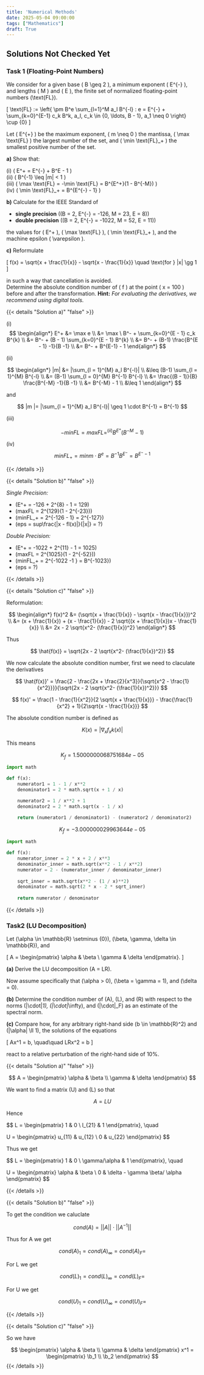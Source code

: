 ```yaml
---
title: 'Numerical Methods'
date: 2025-05-04 09:00:00
tags: ["Mathematics"]
draft: True
---
```



## Solutions Not Checked Yet

### Task 1 (Floating-Point Numbers)

We consider for a given base \( B \geq 2 \), a minimum exponent \( E^{-} \), and lengths \( M \) and \( E \), the finite set of normalized floating-point numbers \(\text{FL}\).

\[
\text{FL} := \left\{ \pm B^e \sum_{l=1}^M a_l B^{-l} : e = E^{-} + \sum_{k=0}^{E-1} c_k B^k, a_l, c_k \in \{0, \ldots, B - 1\}, a_1 \neq 0 \right\} \cup \{0\}
\]

Let \( E^{+} \) be the maximum exponent, \( m \neq 0 \) the mantissa, \( \max \text{FL} \) the largest number of the set, and \( \min \text{FL}_+ \) the smallest positive number of the set.

**a)** Show that:

(i) \( E^+ = E^{-} + B^E - 1 \)  
(ii) \( B^{-1} \leq |m| < 1 \)  
(iii) \( \max \text{FL} = -\min \text{FL} = B^{E^+}(1 - B^{-M}) \)  
(iv) \( \min \text{FL}_+ = B^{E^{-} - 1} \)  

**b)** Calculate for the IEEE Standard of

- **single precision** \((B = 2, E^{-} = -126, M = 23, E = 8)\)
- **double precision** \((B = 2, E^{-} = -1022, M = 52, E = 11)\)

the values for \( E^+ \), \( \max \text{FL} \), \( \min \text{FL}_+ \), and the machine epsilon \( \varepsilon \).

**c)** Reformulate

\[
f(x) = \sqrt{x + \frac{1}{x}} - \sqrt{x - \frac{1}{x}} \quad \text{for } |x| \gg 1
\]

in such a way that cancellation is avoided.  
Determine the absolute condition number of \( f \) at the point \( x = 100 \) before and after the transformation.
**Hint:** *For evaluating the derivatives, we recommend using digital tools.*


{{< details "Solution a)" "false" >}}

(i)
$$
\begin{align*}
E^+ &= \max e \\
&= \max \ B^- + \sum_{k=0}^{E - 1} c_k B^{k} \\
&= B^- + (B - 1) \sum_{k=0}^{E - 1}  B^{k} \\
&= B^- + (B-1) \frac{B^{E - 1} -1}{B -1} \\
&= B^- + B^{E-1} - 1
\end{align*}
$$

(ii)

$$
\begin{align*}
|m| &= |\sum_{l = 1}^{M} a_l B^{-l}| \\
&\leq (B-1) \sum_{l = 1}^{M} B^{-l} \\
&= (B-1) \sum_{l = 0}^{M} B^{-1} B^{-l} \\
&= \frac{(B - 1)}{B} \frac{B^{-M} -1}{B -1} \\
&= B^{-M} - 1 \\
&\leq 1
\end{align*}
$$

and 

$$
|m |= |\sum_{l = 1}^{M} a_l B^{-l}| \geq 1 \cdot B^{-1} = B^{-1}
$$

(iii)

$$
-minFL = maxFL =^{(ii)} B^{E^+}(B^{-M} - 1) 
$$

(iv)
$$
minFL_+ = min{m \cdot B^e} = B^{-1} B^{E^{-}} = B^{E^- - 1}
$$

{{< /details >}}


{{< details "Solution b)" "false" >}}

*Single Precision:*  
- \(E^+ = -126 + 2^{8} - 1 = 129\)
- \(maxFL = 2^{129}(1 - 2^{-23})\)
- \(minFL_+ = 2^{-126 - 1} = 2^{-127}\)
- \(eps = sup\frac{|x - fl(x)|}{|x|} = ?\)

*Double Precision:*
- \(E^+ = -1022 + 2^{11} - 1 = 1025\)
- \(maxFL = 2^{1025}(1 - 2^{-52})\)
- \(minFL_+ = 2^{-1022 -1 } = B^{-1023}\)
- \(eps = ?\)

{{< /details >}}


{{< details "Solution c)" "false" >}}

Reformulation:

$$
\begin{align*}
f(x)^2 &= (\sqrt{x + \frac{1}{x}} - \sqrt{x - \frac{1}{x}})^2 \\
&= (x + \frac{1}{x}) + (x - \frac{1}{x}) - 2 \sqrt{(x + \frac{1}{x})x - \frac{1}{x}} \\
&= 2x - 2 \sqrt{x^2- (\frac{1}{x})^2}
\end{align*}
$$

Thus 

$$
\hat{f(x)} = \sqrt{2x - 2 \sqrt{x^2- (\frac{1}{x})^2}}
$$

We now calculate the absolute condition number, first we need to claculate the derivatives

$$
\hat{f(x)}' = \frac{2 - \frac{2x + \frac{2}{x^3}}{\sqrt{x^2 - \frac{1}{x^2}}}}{\sqrt{2x - 2 \sqrt{x^2- (\frac{1}{x})^2}}}
$$

$$
f(x)' = \frac{1 - \frac{1}{x^2}}{2 \sqrt{x + \frac{1}{x}}} - \frac{\frac{1}{x^2} + 1}{2\sqrt{x - \frac{1}{x}}}
$$

The absolute condition number is defined as 

$$
K(x) = |\nabla_x f_x k(x)|
$$

This means 

$$
K_{f} = 1.5000000068751684e-05
$$

```py
import math

def f(x):
    numerator1 = 1 - 1 / x**2
    denominator1 = 2 * math.sqrt(x + 1 / x)

    numerator2 = 1 / x**2 + 1
    denominator2 = 2 * math.sqrt(x - 1 / x)

    return (numerator1 / denominator1) - (numerator2 / denominator2)
```


$$
K_{\hat{f}} = -3.000000029963644e-05
$$

```py
import math

def f(x):
    numerator_inner = 2 * x + 2 / x**3
    denominator_inner = math.sqrt(x**2 - 1 / x**2)
    numerator = 2 - (numerator_inner / denominator_inner)
    
    sqrt_inner = math.sqrt(x**2 - (1 / x)**2)
    denominator = math.sqrt(2 * x - 2 * sqrt_inner)
    
    return numerator / denominator
```

{{< /details >}}



### Task2 (LU Decomposition)

Let \(\alpha \in \mathbb{R} \setminus \{0\}\), \(\beta, \gamma, \delta \in \mathbb{R}\), and  

\[
A = \begin{pmatrix}
\alpha & \beta \\
\gamma & \delta
\end{pmatrix}.
\]

**(a)** Derive the LU decomposition \(A = LR\).

Now assume specifically that \(\alpha > 0\), \(\beta = \gamma = 1\), and \(\delta = 0\).

**(b)** Determine the condition number of \(A\), \(L\), and \(R\) with respect to the norms \(\|\cdot\|_1\), \(\|\cdot\|_\infty\), and \(\|\cdot\|_F\) as an estimate of the spectral norm.

**(c)** Compare how, for any arbitrary right-hand side \(b \in \mathbb{R}^2\) and \(|\alpha| \ll 1\), the solutions of the equations  

\[
Ax^1 = b, \quad\quad LRx^2 = b
\]

react to a relative perturbation of the right-hand side of 10%.


{{< details "Solution a)" "false" >}}

$$
A = \begin{pmatrix}
\alpha & \beta \\
\gamma & \delta
\end{pmatrix}
$$

We want to find a matrix \(U\) and \(L\) so that 

$$
A = LU
$$

Hence

$$
L = \begin{pmatrix}
1 & 0 \\
l_{21} & 1
\end{pmatrix}, \quad

U = \begin{pmatrix}
u_{11} & u_{12} \\
0 & u_{22}
\end{pmatrix}
$$

Thus we get 


$$
L = \begin{pmatrix}
1 & 0 \\
\gamma/\alpha & 1
\end{pmatrix}, \quad

U = \begin{pmatrix}
\alpha & \beta \\
0 & \delta - \gamma \beta/ \alpha
\end{pmatrix}
$$

{{< /details >}}

{{< details "Solution b)" "false" >}}

To get the condition we caluclate 

$$
cond(A) = ||A|| \cdot ||A^{-1} ||
$$

Thus for A we get

$$
cond(A)_1 =
cond(A)_\infty =
cond(A)_F =
$$

For L we get 

$$
cond(L)_1 =
cond(L)_\infty =
cond(L)_F =
$$

For U we get

$$
cond(U)_1 =
cond(U)_\infty =
cond(U)_F =
$$

{{< /details >}}

{{< details "Solution c)" "false" >}}

So we have 

$$
\begin{pmatrix}
\alpha & \beta \\
\gamma & \delta
\end{pmatrix}
x^1 = 
\begin{pmatrix}
\b_1 \\
\b_2
\end{pmatrix}
$$
{{< /details >}}
